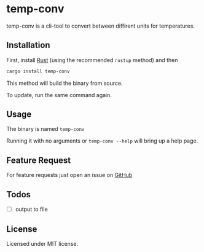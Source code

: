 # temp-conv

temp-conv is a cli-tool to convert between diffirent units for temperatures.

## Installation

First, install [Rust](https://www.rust-lang.org/tools/install) (using the recommended `rustup` method) and then

```bash
cargo install temp-conv
```

This method will build the binary from source.

To update, run the same command again.

## Usage

The binary is named `temp-conv`

Running it with no arguments or `temp-conv --help` will bring up a help page.

## Feature Request

For feature requests just open an issue on [GitHub](https://github.com/baumbus/temp-conv)

## Todos

- [ ] output to file

## License

Licensed under MIT license.
